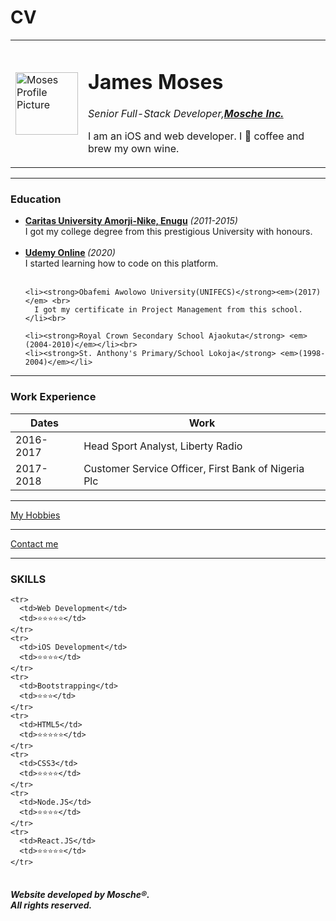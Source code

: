 # CV

<!DOCTYPE html>
<html lang="en" dir="ltr">

<head>
  <meta charset="utf-8">
  <title>James's Personal Site</title>
<link rel="stylesheet" href="css/styles.css">
</head>

<body>
  <table cellspacing="20">
      <td><img src="images/moses.png" height="100px"  width="100px" alt="Moses Profile Picture"></td>
      <td>
      <h1>James Moses</h1>
        <p><em>Senior Full-Stack Developer,<strong><a href="https://www.appbrewery.co/">Mosche Inc.</a></strong> </em></p>
        <p>I am an iOS and web developer. I 💛 coffee and brew my own wine.</p>
      </td>
    </tr>
  </table>

  <hr>
  <h3>Education</h3>

  <ul>
    <li><strong><a href="https://www.caritasuni.edu.ng/">Caritas University Amorji-Nike, Enugu</a></strong>
      <em>(2011-2015)</em> <br>
      I got my college degree from this prestigious University with honours.</li>
    <br>
    <li><strong><a href="https://www.udemy.com/course/the-complete-web-development-bootcamp/learn/lecture/12287450#overview">Udemy Online</a> </strong> <em>(2020)</em> <br>
      I started learning how to code on this platform.</li><br>

    <li><strong>Obafemi Awolowo University(UNIFECS)</strong><em>(2017) </em> <br>
      I got my certificate in Project Management from this school.
    </li><br>

    <li><strong>Royal Crown Secondary School Ajaokuta</strong> <em>(2004-2010)</em></li><br>
    <li><strong>St. Anthony's Primary/School Lokoja</strong> <em>(1998-2004)</em></li>
  </ul>
  <hr>
  <H3>Work Experience </H3>

  <table cellspacing="10">
    <thead>
      <tr>
        <th>Dates</th>
        <th>Work</th>
      </tr>
    </thead>
    <tbody></tbody>
    <tfoot></tfoot>
    <tr>
      <td>2016-2017</td>
      <td>Head Sport Analyst, Liberty Radio</td>
    </tr>
    <tr>
      <td>2017-2018</td>
      <td>Customer Service Officer, First Bank of Nigeria Plc</td>
    </tr>
  </table>
  <hr>

  <a href="Hobbies.html">My Hobbies</a>
  <hr>
  <a href="contact-me.html">Contact me</a>
  <hr>
  <h3>SKILLS</h3>
  <table cellspacing="10">

    <tr>
      <td>Web Development</td>
      <td>⭐⭐⭐⭐⭐</td>
    </tr>
    <tr>
      <td>iOS Development</td>
      <td>⭐⭐⭐⭐</td>
    </tr>
    <tr>
      <td>Bootstrapping</td>
      <td>⭐⭐⭐</td>
    </tr>
    <tr>
      <td>HTML5</td>
      <td>⭐⭐⭐⭐⭐</td>
    </tr>
    <tr>
      <td>CSS3</td>
      <td>⭐⭐⭐⭐</td>
    </tr>
    <tr>
      <td>Node.JS</td>
      <td>⭐⭐⭐⭐</td>
    </tr>
    <tr>
      <td>React.JS</td>
      <td>⭐⭐⭐⭐⭐</td>
    </tr>

  </table>

</body>
<footer>
  <h5>Website developed by Mosche®. <br> All rights reserved.</h5>
</footer>

</html>
